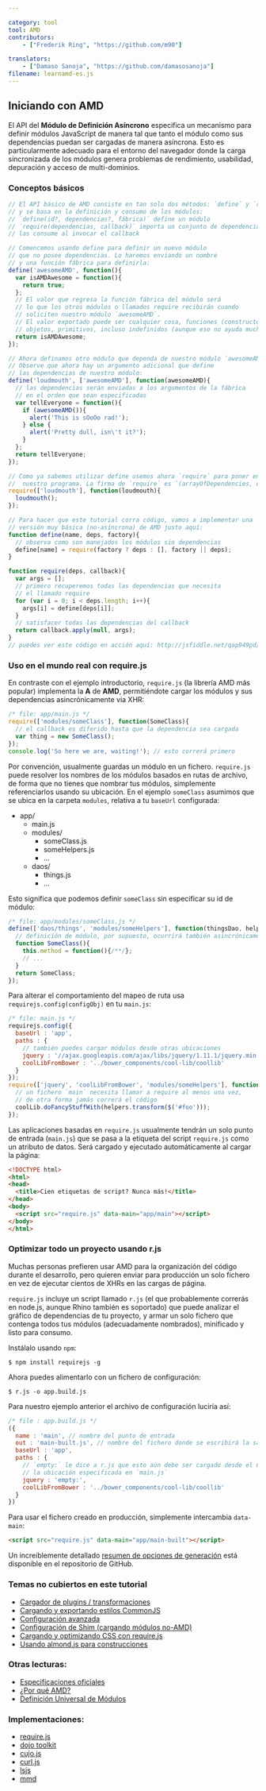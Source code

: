 ```yaml
---

category: tool
tool: AMD
contributors:
    - ["Frederik Ring", "https://github.com/m90"]

translators:
    - ["Damaso Sanoja", "https://github.com/damasosanoja"]
filename: learnamd-es.js
---
```


## Iniciando con AMD

El API del **Módulo de Definición Asíncrono** especifica un mecanismo para definir módulos JavaScript de manera tal que tanto el módulo como sus dependencias puedan ser cargadas de manera asíncrona. Esto es particularmente adecuado para el entorno del navegador donde la carga sincronizada de los módulos genera problemas de rendimiento, usabilidad, depuración y acceso de multi-dominios.

### Conceptos básicos

```javascript
// El API básico de AMD consiste en tan solo dos métodos: `define` y `require`
// y se basa en la definición y consumo de los módulos:
// `define(id?, dependencias?, fábrica)` define un módulo
// `require(dependencias, callback)` importa un conjunto de dependencias y
// las consume al invocar el callback

// Comencemos usando define para definir un nuevo módulo
// que no posee dependencias. Lo haremos enviando un nombre
// y una función fábrica para definirla:
define('awesomeAMD', function(){
  var isAMDAwesome = function(){
    return true;
  };
  // El valor que regresa la función fábrica del módulo será
  // lo que los otros módulos o llamados require recibirán cuando
  // soliciten nuestro módulo `awesomeAMD`.
  // El valor exportado puede ser cualquier cosa, funciones (constructores),
  // objetos, primitivos, incluso indefinidos (aunque eso no ayuda mucho).
  return isAMDAwesome;
});

// Ahora definamos otro módulo que dependa de nuestro módulo `awesomeAMD`.
// Observe que ahora hay un argumento adicional que define 
// las dependencias de nuestro módulo:
define('loudmouth', ['awesomeAMD'], function(awesomeAMD){
  // las dependencias serán enviadas a los argumentos de la fábrica
  // en el orden que sean especificadas
  var tellEveryone = function(){
    if (awesomeAMD()){
      alert('This is sOoOo rad!');
    } else {
      alert('Pretty dull, isn\'t it?');
    }
  };
  return tellEveryone;
});

// Como ya sabemos utilizar define usemos ahora `require` para poner en marcha
//  nuestro programa. La firma de `require` es `(arrayOfDependencies, callback)`.
require(['loudmouth'], function(loudmouth){
  loudmouth();
});

// Para hacer que este tutorial corra código, vamos a implementar una
// versión muy básica (no-asíncrona) de AMD justo aquí:
function define(name, deps, factory){
  // observa como son manejados los módulos sin dependencias
  define[name] = require(factory ? deps : [], factory || deps);
}

function require(deps, callback){
  var args = [];
  // primero recuperemos todas las dependencias que necesita
  // el llamado require
  for (var i = 0; i < deps.length; i++){
    args[i] = define[deps[i]];
  }
  // satisfacer todas las dependencias del callback
  return callback.apply(null, args);
}
// puedes ver este código en acción aquí: http://jsfiddle.net/qap949pd/
```

### Uso en el mundo real con require.js

En contraste con el ejemplo introductorio, `require.js` (la librería AMD más popular) implementa la **A** de **AMD**, permitiéndote cargar los módulos y sus dependencias asincrónicamente via XHR:

```javascript
/* file: app/main.js */
require(['modules/someClass'], function(SomeClass){
  // el callback es diferido hasta que la dependencia sea cargada
  var thing = new SomeClass();
});
console.log('So here we are, waiting!'); // esto correrá primero
```

Por convención, usualmente guardas un módulo en un fichero. `require.js` puede resolver los nombres de los módulos basados en rutas de archivo, de forma que no tienes que nombrar tus módulos, simplemente referenciarlos usando su ubicación. En el ejemplo `someClass` asumimos que se ubica en la carpeta `modules`, relativa a tu `baseUrl` configurada:

* app/
  * main.js
  * modules/
    * someClass.js
    * someHelpers.js
    * ...
  * daos/
    * things.js
    * ...

Esto significa que podemos definir `someClass` sin especificar su id de módulo:

```javascript
/* file: app/modules/someClass.js */
define(['daos/things', 'modules/someHelpers'], function(thingsDao, helpers){
  // definición de módulo, por supuesto, ocurrirá también asincrónicamente
  function SomeClass(){
    this.method = function(){/**/};
    // ...
  }
  return SomeClass;
});
```

Para alterar el comportamiento del mapeo de ruta usa `requirejs.config(configObj)` en tu `main.js`:

```javascript
/* file: main.js */
requirejs.config({
  baseUrl : 'app',
  paths : {
    // también puedes cargar módulos desde otras ubicaciones
    jquery : '//ajax.googleapis.com/ajax/libs/jquery/1.11.1/jquery.min',
    coolLibFromBower : '../bower_components/cool-lib/coollib'
  }
});
require(['jquery', 'coolLibFromBower', 'modules/someHelpers'], function($, coolLib, helpers){
  // un fichero `main` necesita llamar a require al menos una vez,
  // de otra forma jamás correrá el código
  coolLib.doFancyStuffWith(helpers.transform($('#foo')));
});
```

Las aplicaciones basadas en `require.js` usualmente tendrán un solo punto de entrada (`main.js`) que se pasa a la etiqueta del script `require.js` como un atributo de datos. Será cargado y ejecutado automáticamente al cargar la página:

```html
<!DOCTYPE html>
<html>
<head>
  <title>Cien etiquetas de script? Nunca más!</title>
</head>
<body>
  <script src="require.js" data-main="app/main"></script>
</body>
</html>
```

### Optimizar todo un proyecto usando r.js

Muchas personas prefieren usar AMD para la organización del código durante el desarrollo, pero quieren enviar para producción un solo fichero en vez de ejecutar cientos de XHRs en las cargas de página.

`require.js` incluye un script llamado `r.js` (el que probablemente correrás en node.js, aunque Rhino también es soportado) que puede analizar el gráfico de dependencias de tu proyecto, y armar un solo fichero que contenga todos tus módulos (adecuadamente nombrados), minificado y listo para consumo.

Instálalo usando `npm`:

```shell
$ npm install requirejs -g
```

Ahora puedes alimentarlo con un fichero de configuración:

```shell
$ r.js -o app.build.js
```

Para nuestro ejemplo anterior el archivo de configuración luciría así:

```javascript
/* file : app.build.js */
({
  name : 'main', // nombre del punto de entrada
  out : 'main-built.js', // nombre del fichero donde se escribirá la salida
  baseUrl : 'app',
  paths : {
    // `empty:` le dice a r.js que esto aún debe ser cargado desde el CDN, usando
    // la ubicación especificada en `main.js`
    jquery : 'empty:',
    coolLibFromBower : '../bower_components/cool-lib/coollib'
  }
})
```

Para usar el fichero creado en producción, simplemente intercambia `data-main`:

```html
<script src="require.js" data-main="app/main-built"></script>
```

Un increíblemente detallado [resumen de opciones de generación](https://github.com/jrburke/r.js/blob/master/build/example.build.js) está disponible en el repositorio de GitHub.

### Temas no cubiertos en este tutorial
* [Cargador de plugins / transformaciones](http://requirejs.org/docs/plugins.html)
* [Cargando y exportando estilos CommonJS](http://requirejs.org/docs/commonjs.html)
* [Configuración avanzada](http://requirejs.org/docs/api.html#config)
* [Configuración de Shim (cargando módulos no-AMD)](http://requirejs.org/docs/api.html#config-shim)
* [Cargando y optimizando CSS con require.js](http://requirejs.org/docs/optimization.html#onecss)
* [Usando almond.js para construcciones](https://github.com/jrburke/almond)

### Otras lecturas:

* [Especificaciones oficiales](https://github.com/amdjs/amdjs-api/wiki/AMD)
* [¿Por qué AMD?](http://requirejs.org/docs/whyamd.html)
* [Definición Universal de Módulos](https://github.com/umdjs/umd)

### Implementaciones:

* [require.js](http://requirejs.org)
* [dojo toolkit](http://dojotoolkit.org/documentation/tutorials/1.9/modules/)
* [cujo.js](http://cujojs.com/)
* [curl.js](https://github.com/cujojs/curl)
* [lsjs](https://github.com/zazl/lsjs)
* [mmd](https://github.com/alexlawrence/mmd)
